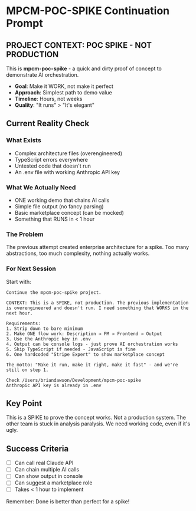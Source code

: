 # MPCM-POC-SPIKE Continuation Prompt

## PROJECT CONTEXT: POC SPIKE - NOT PRODUCTION

This is **mpcm-poc-spike** - a quick and dirty proof of concept to demonstrate AI orchestration.
- **Goal**: Make it WORK, not make it perfect
- **Approach**: Simplest path to demo value
- **Timeline**: Hours, not weeks
- **Quality**: "It runs" > "It's elegant"

## Current Reality Check

### What Exists
- Complex architecture files (overengineered)
- TypeScript errors everywhere
- Untested code that doesn't run
- An .env file with working Anthropic API key

### What We Actually Need
- ONE working demo that chains AI calls
- Simple file output (no fancy parsing)
- Basic marketplace concept (can be mocked)
- Something that RUNS in < 1 hour

### The Problem
The previous attempt created enterprise architecture for a spike. Too many abstractions, too much complexity, nothing actually works.

### For Next Session

Start with:
```
Continue the mpcm-poc-spike project. 

CONTEXT: This is a SPIKE, not production. The previous implementation is overengineered and doesn't run. I need something that WORKS in the next hour.

Requirements:
1. Strip down to bare minimum
2. Make ONE flow work: Description → PM → Frontend → Output
3. Use the Anthropic key in .env
4. Output can be console logs - just prove AI orchestration works
5. Skip TypeScript if needed - JavaScript is fine
6. One hardcoded "Stripe Expert" to show marketplace concept

The motto: "Make it run, make it right, make it fast" - and we're still on step 1.

Check /Users/briandawson/Development/mpcm-poc-spike
Anthropic API key is already in .env
```

## Key Point
This is a SPIKE to prove the concept works. Not a production system. The other team is stuck in analysis paralysis. We need working code, even if it's ugly.

## Success Criteria
- [ ] Can call real Claude API
- [ ] Can chain multiple AI calls
- [ ] Can show output in console
- [ ] Can suggest a marketplace role
- [ ] Takes < 1 hour to implement

Remember: Done is better than perfect for a spike!
